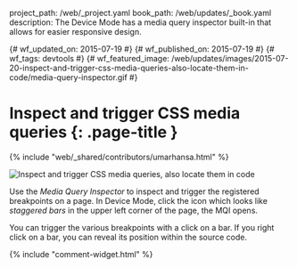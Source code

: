 project_path: /web/_project.yaml
book_path: /web/updates/_book.yaml
description: The Device Mode has a media query inspector built-in that allows for easier responsive design.

{# wf_updated_on: 2015-07-19 #}
{# wf_published_on: 2015-07-19 #}
{# wf_tags: devtools #}
{# wf_featured_image: /web/updates/images/2015-07-20-inspect-and-trigger-css-media-queries-also-locate-them-in-code/media-query-inspector.gif #}

# Inspect and trigger CSS media queries {: .page-title }

{% include "web/_shared/contributors/umarhansa.html" %}


<img src="/web/updates/images/2015-07-20-inspect-and-trigger-css-media-queries-also-locate-them-in-code/media-query-inspector.gif" alt="Inspect and trigger CSS media queries, also locate them in code">

Use the <em>Media Query Inspector</em> to inspect and trigger the registered breakpoints on a page. In Device Mode, click the icon which looks like <em>staggered bars</em> in the upper left corner of the page, the MQI opens.

You can trigger the various breakpoints with a click on a bar. If you right click on a bar, you can reveal its position within the source code.




		


{% include "comment-widget.html" %}
